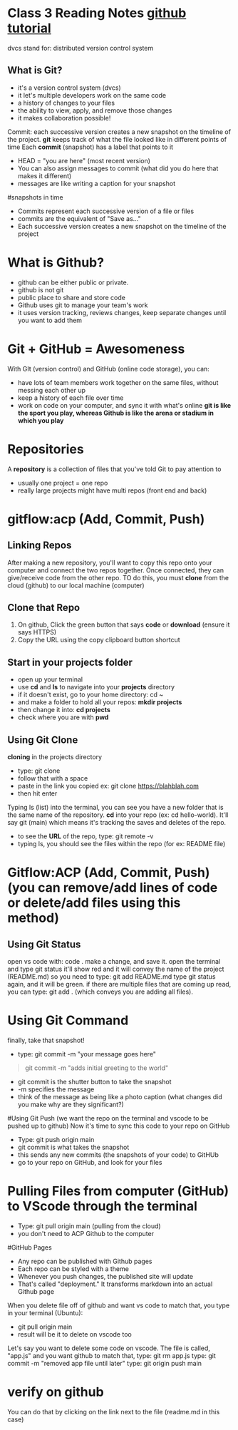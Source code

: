 # Class 3 Reading Notes [github tutorial](https://blog.udemy.com/git-tutorial-a-comprehensive-guide/)
dvcs stand for: distributed version control system
## What is Git?
- it's a version control system (dvcs)
- it let's multiple developers work on the same code
- a history of changes to your files
- the ability to view, apply, and remove those changes
- it makes collaboration possible!

Commit: each successive version creates a new snapshot on the timeline of the project. **git** keeps track of what the file looked like in different points of time
Each **commit** (snapshot) has a label that points to it
- HEAD = "you are here" (most recent version)
- You can also assign messages to commit (what did you do here that makes it different)
- messages are like writing a caption for your snapshot

#snapshots in time
- Commits represent each successive version of a file or files
- commits are the equivalent of "Save as..."
- Each successive version creates a new snapshot on the timeline of the project

# What is Github?
- github can be either public or private. 
- github is not git
- public place to share and store code
- Github uses git to manage your team's work
- it uses version tracking, reviews changes, keep separate changes until you want to add them

# Git + GitHub = Awesomeness
With GIt (version control) and GitHub (online code storage), you can: 
- have lots of team members work together on the same files, without messing each other up
- keep a history of each file over time
- work on code on your computer, and sync it with what's online
**git is like the sport you play, whereas Github is like the arena or stadium in which you play**

# Repositories
A **repository** is a collection of files that you've told Git to pay attention to
- usually one project = one repo
- really large projects might have multi repos (front end and back)

# gitflow:acp (Add, Commit, Push) 

## Linking Repos

After making a new repository, you'll want to copy this repo onto your computer and connect the two repos together. 
Once connected, they can give/receive code from the other repo. TO do this, you must **clone** from the cloud (github) to our local machine (computer)

## Clone that Repo
1. On github, Click the green button that says **code** or **download** (ensure it says HTTPS)
2. Copy the URL using the copy clipboard button shortcut

## Start in your projects folder
- open up your terminal 
- use **cd** and **ls** to navigate into your **projects** directory
-  if it doesn't exist, go to your home directory: cd ~
-  and make a folder to hold all your repos: **mkdir projects**
-  then change it into: **cd projects**
-  check where you are with **pwd**

## Using Git Clone
**cloning** 
in the projects directory 
- type: git clone
- follow that with a space
- paste in the link you copied
ex: git clone https://blahblah.com
- then hit enter

Typing ls (list) into the terminal, you can see you have a new folder that is the same name of the repository. 
**cd** into your repo (ex: cd hello-world). It'll say git (main) which means it's tracking the saves and deletes of the repo.
- to see the **URL** of the repo, type: git remote -v
- typing ls, you should see the files within the repo (for ex: README file)

# Gitflow:ACP (Add, Commit, Push) (you can remove/add lines of code or delete/add files using this method)

## Using Git Status
open vs code with: code .
make a change, and save it.
open the terminal and type git status
it'll show red and it will convey the name of the project (README.md) so you need to type: git add README.md
type git status again, and it will be green. if there are multiple files that are coming up read, you can type: 
git add . (which conveys you are adding all files).

# Using Git Command
finally, take that snapshot!
- type: git commit  -m "your message goes here"
> git commit -m "adds initial greeting to the world"
- git commit is the shutter button to take the snapshot
- -m specifies the message 
- think of the message as being like a photo caption (what changes did you make
why are they significant?)

#Using Git Push (we want the repo on the terminal and vscode to be pushed up to github)
Now it's time to sync this code to your repo on GitHub
- Type: git push origin main
- git commit is what takes the snapshot
- this sends any new commits (the snapshots of your code) to GitHUb
- go to your repo on GitHub, and look for your files

# Pulling Files from computer (GitHub) to VScode through the terminal
- Type: git pull origin main (pulling from the cloud)
- you don't need to ACP Github to the computer

#GitHub Pages
- Any repo can be published with Github pages
- Each repo can be styled with a theme
- Whenever you push changes, the published site will update
- That's called "deployment." It transforms markdown into an actual Github page

When you delete file off of github and want vs code to match that, you type in your terminal (Ubuntu):
- git pull origin main
- result will be it to delete on vscode too

Let's say you want to delete some code on vscode. The file is called, "app.js" and you want github to match that,
type: git rm app.js
type: git commit -m "removed app file until later"
type: git origin push main

# verify on github
You can do that by clicking on the link next to the file (readme.md in this case)
